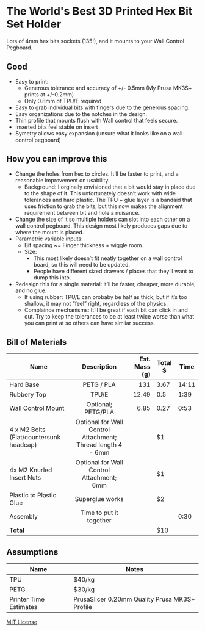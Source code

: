 # The World's Best 3D Printed Hex Bit Set Holder

Lots of 4mm hex bits sockets (135!), and it mounts to your Wall Control Pegboard.
## Good
* Easy to print:
  * Generous tolerance and accuracy of +/- 0.5mm (My Prusa MK3S+ prints at +/-0.2mm) 
  * Only 0.8mm of TPU/E required
* Easy to grab individual bits with fingers due to the generous spacing.
* Easy organizations due to the notches in the design.
* Thin profile that mounts flush with Wall control that feels secure.
* Inserted bits feel stable on insert
* Symetry allows easy expansion (unsure what it looks like on a wall control pegboard)

## How you can improve this
* Change the holes from hex to circles. It’ll be faster to print, and a reasonable improvement on usability. 
  * Background: I orginally envisioned that a bit would stay in place due to the shape of it. This unfortunately doesn’t work with wide tolerances and hard plastic. The TPU + glue layer is a bandaid that uses friction to grab the bits, but this now makes the alignment requirement between bit and hole a nuisance. 
* Change the size of it so multiple holders can slot into each other on a wall control pegboard. This design most likely produces gaps due to where the mount is placed.
* Parametric variable inputs: 
  * Bit spacing ~= Finger thickness + wiggle room.
  * Size: 
    * This most likely doesn’t fit neatly together on a wall control board, so this will need to be updated.
    * People have different sized drawers / places that they’ll want to dump this into.
* Redesign this for a single material: it’ll be faster, cheaper, more durable, and no glue.
  * If using rubber: TPU/E can probaby be half as thick; but if it’s too shallow, it may not “feel” right, regardless of the physics.
  * Complaince mechanisms: It’ll be great if each bit can click in and out. Try to keep the tolerances to be at least twice worse than what you can print at so others can have simliar success.

## Bill of Materials 
| Name                                    | Description                                                 | Est. Mass (g) | Total $ | Time  |
|-----------------------------------------|:-----------------------------------------------------------:|--------------:|---------|-------|
| Hard Base                               | PETG / PLA                                                  | 131           | 3.67    | 14:11 |
| Rubbery Top                             | TPU/E                                                       | 12.49         | 0.5     | 1:39  |
| Wall Control Mount                      | Optional; PETG/PLA                                          | 6.85          | 0.27    | 0:53  |
| 4 x M2 Bolts (Flat/countersunk headcap) | Optional for Wall Control Attachment; Thread length 4 - 6mm |               | $1      |       |
| 4x M2 Knurled Insert Nuts               | Optional for Wall Control Attachment; 6mm                   |               | $1      |       |
| Plastic to Plastic Glue                 | Superglue works                                             |               | $2      |       |
| Assembly                                | Time to put it together                                     |               |         | 0:30  |
| **Total**                               |                                                             |               | $10     |       |

## Assumptions 
| Name                   | Notes                                          |
|------------------------|------------------------------------------------|
| TPU                    | $40/kg                                         |
| PETG                   | $30/kg                                         |
| Printer Time Estimates | PrusaSlicer 0.20mm Quality Prusa MK3S+ Profile |

[MIT License](https://github.com/D3MZ/WorldsBest3DPrintedHexBitSetHolder/blob/main/LICENSE)
